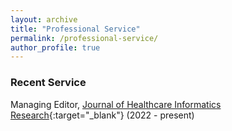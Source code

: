 ```yaml
---
layout: archive
title: "Professional Service"
permalink: /professional-service/
author_profile: true
---
```



### Recent Service

Managing Editor, [Journal of Healthcare Informatics Research](https://www.springer.com/journal/41666){:target="_blank"} (2022 - present)